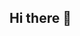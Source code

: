 ## Hi there 👋

<!--
**PersonalAJH/PersonalAJH** is a ✨ _special_ ✨ repository because its `README.md` (this file) appears on your GitHub profile.

Here are some ideas to get you started:

- 🔭 I’m currently working on TOROOC
- 🌱 I’m currently learning Robotics, Linux, RL
- 👯 I’m looking to collaborate on Robotics
- 📫 How to reach me: personaljh3@gmail.com
## ![Anurag's GitHub stats](https://github-readme-stats.vercel.app/api?username=anuraghazra&show_icons=true&theme=radical)
-->


